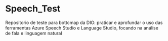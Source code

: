 # Speech_Test
Repositorio de teste para bottcmap da DIO: praticar e aprofundar o uso das ferramentas Azure Speech Studio e Language Studio, focando na análise de fala e linguagem natural
